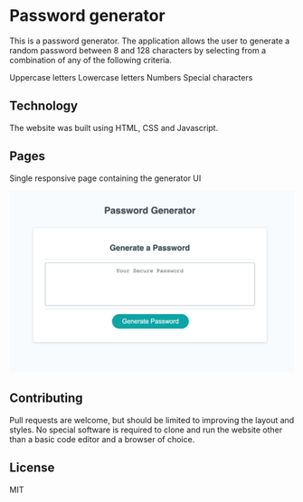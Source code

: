 # Password generator

This is a password generator. The application allows the user to generate a random password between 8 and 128 characters by selecting from a combination of any of the following criteria. 

Uppercase letters
Lowercase letters
Numbers
Special characters

## Technology

The website was built using HTML, CSS and Javascript. 

## Pages

Single responsive page containing the generator UI

![Demo](Assets/PGdemo.png)

## Contributing

Pull requests are welcome, but should be limited to improving the layout and styles. No special software is required to clone and run the website other than a basic code editor and a browser of choice. 

## License

MIT